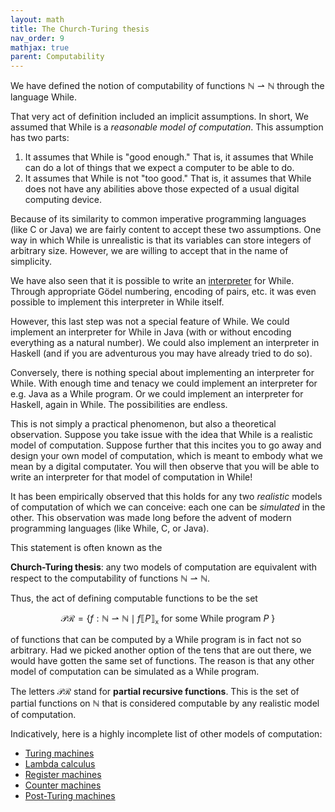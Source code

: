 ```yaml
---
layout: math
title: The Church-Turing thesis
nav_order: 9
mathjax: true
parent: Computability
---
```


We have defined the notion of computability of functions $\mathbb{N} ⇀
\mathbb{N}$ through the language While. 

That very act of definition included an implicit assumptions. In short, We
assumed that While is a _reasonable model of computation_. This assumption
has two parts:
1. It assumes that While is "good enough." That is, it assumes that While can
   do a lot of things that we expect a computer to be able to do.
2. It assumes that While is not "too good." That is, it assumes that While
   does not have any abilities above those expected of a usual digital
   computing device.

Because of its similarity to common imperative programming languages (like C
or Java) we are fairly content to accept these two assumptions. One way in
which While is unrealistic is that its variables can store integers of
arbitrary size. However, we are willing to accept that in the name of
simplicity.

We have also seen that it is possible to write an
[interpreter](https://uob-coms20007.github.io/reference/computability/universal.html#interpreter)
for While. Through appropriate Gödel numbering, encoding of pairs, etc. it
was even possible to implement this interpreter in While itself.

However, this last step was not a special feature of While. We could
implement an interpreter for While in Java (with or without encoding
everything as a natural number). We could also implement an interpreter in
Haskell (and if you are adventurous you may have already tried to do so).

Conversely, there is nothing special about implementing an interpreter for
While. With enough time and tenacy we could implement an interpreter for e.g.
Java as a While program. Or we could implement an interpreter for Haskell,
again in While. The possibilities are endless.

This is not simply a practical phenomenon, but also a theoretical
observation. Suppose you take issue with the idea that While is a realistic
model of computation. Suppose further that this incites you to go away and
design your own model of computation, which is meant to embody what we mean
by a digital computater. You will then observe that you will be able to write
an interpreter for that model of computation in While!

It has been empirically observed that this holds for any two _realistic_
models of computation of which we can conceive: each one can be _simulated_
in the other. This observation was made long before the advent of modern
programming languages (like While, C, or Java).

This statement is often known as the

**Church-Turing thesis**: any two models of computation are equivalent with
respect to the computability of functions $\mathbb{N} ⇀ \mathbb{N}$.

Thus, the act of defining computable functions to be the set

$$
  \mathcal{PR} = \{ f : \mathbb{N} ⇀ \mathbb{N} \mid \text{$f ⟦ P ⟧_{\texttt{x}}$ for some While program $P$ } \}
$$

of functions that can be computed by a While program is in fact not so
arbitrary. Had we picked another option of the tens that are out there, we
would have gotten the same set of functions. The reason is that any other
model of computation can be simulated as a While program.

The letters $\mathcal{PR}$ stand for __partial recursive functions__. This is
the set of partial functions on $\mathbb{N}$ that is considered computable by
any realistic model of computation.

Indicatively, here is a highly incomplete list of other models of computation:
* [Turing machines](https://www.youtube.com/watch?v=E3keLeMwfHY)
* [Lambda calculus](https://www.bris.ac.uk/unit-programme-catalogue/UnitDetails.jsa?ayrCode=21%2F22&unitCode=COMS30040)
* [Register machines](https://en.wikipedia.org/wiki/Register_machine)
* [Counter machines](https://en.wikipedia.org/wiki/Counter_machine)
* [Post-Turing machines](https://en.wikipedia.org/wiki/Post%E2%80%93Turing_machine)